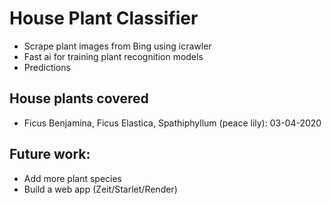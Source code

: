 # House Plant Classifier
- Scrape plant images from Bing using icrawler
- Fast ai for training plant recognition models
- Predictions

## House plants covered
- Ficus Benjamina, Ficus Elastica, Spathiphyllum (peace lily): 03-04-2020
## Future work:
- Add more plant species
- Build a web app (Zeit/Starlet/Render)
